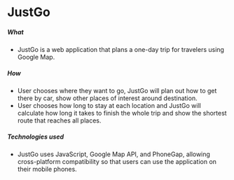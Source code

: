 # JustGo
##### What
* JustGo is a web application that plans a one-day trip for travelers using Google Map.

##### How
* User chooses where they want to go, JustGo will plan out how to get there by car, show other places of interest around destination.
* User chooses how long to stay at each location and JustGo will calculate how long it takes to finish the whole trip and show the shortest route that reaches all places.

##### Technologies used
* JustGo uses JavaScript, Google Map API, and PhoneGap, allowing cross-platform compatibility so that users can use the application on their mobile phones.
